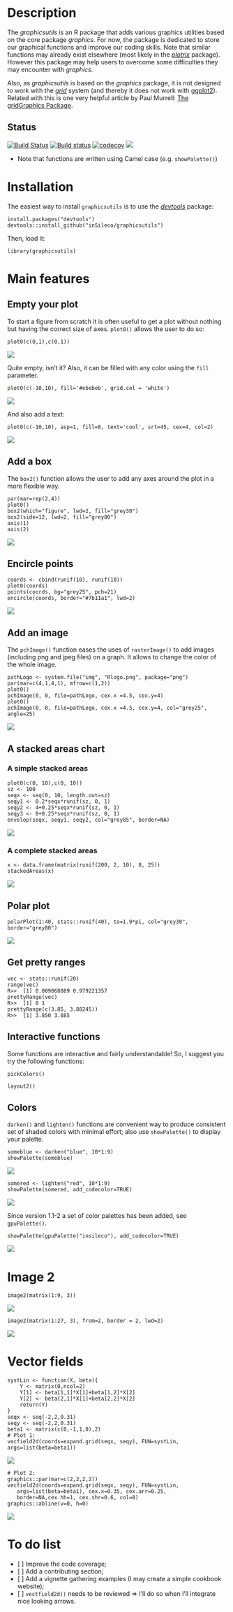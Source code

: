 Description
===========

The *graphicsutils* is an R package that adds various graphics utilities
based on the core package *graphics*. For now, the package is dedicated
to store our graphical functions and improve our coding skills. Note
that similar functions may already exist elsewhere (most likely in the
[*plotrix*](http://cran.r-project.org/web/packages/plotrix/index.html)
package). However this package may help users to overcome some
difficulties they may encounter with *graphics*.

Also, as *graphicsutils* is based on the *graphics* package, it is not
designed to work with the
[*grid*](https://stat.ethz.ch/R-manual/R-devel/library/grid/html/grid-package.html)
system (and thereby it does not work with
[ggplot2](http://cran.r-project.org/web/packages/ggplot2/index.html)).
Related with this is one very helpful article by Paul Murrell: [The
gridGraphics
Package](https://journal.r-project.org/archive/2015-1/murrell.pdf).

Status
------

[![Build
Status](https://travis-ci.org/inSileco/graphicsutils.svg?branch=master)](https://travis-ci.org/inSileco/graphicsutils)
[![Build
status](https://ci.appveyor.com/api/projects/status/330p7f0djhpl998q?svg=true)](https://ci.appveyor.com/project/KevCaz/graphicsutils-qo99s)
[![codecov](https://codecov.io/gh/inSileco/graphicsutils/branch/master/graph/badge.svg)](https://codecov.io/gh/inSileco/graphicsutils)
[![](https://img.shields.io/badge/licence-GPLv3-8f10cb.svg)](http://www.gnu.org/licenses/gpl.html)

-   Note that functions are written using Camel case (e.g.
    `showPalette()`)

Installation
============

The easiest way to install `graphicsutils` is to use the
[*devtools*](http://cran.r-project.org/web/packages/devtools/index.html)
package:

    install.packages("devtools")
    devtools::install_github("inSileco/graphicsutils")

Then, load it:

    library(graphicsutils)

Main features
=============

Empty your plot
---------------

To start a figure from scratch it is often useful to get a plot without
nothing but having the correct size of axes. `plot0()` allows the user
to do so:

    plot0(c(0,1),c(0,1))

![](inst/assets/img/plot0-1.png)

Quite empty, isn’t it? Also, it can be filled with any color using the
`fill` parameter.

    plot0(c(-10,10), fill='#ebebeb', grid.col = 'white')

![](inst/assets/img/plot0v2-1.png)

And also add a text:

    plot0(c(-10,10), asp=1, fill=8, text='cool', srt=45, cex=4, col=2)

![](inst/assets/img/plot0v3-1.png)

Add a box
---------

The `box2()` function allows the user to add any axes around the plot in
a more flexible way.

    par(mar=rep(2,4))
    plot0()
    box2(which="figure", lwd=2, fill="grey30")
    box2(side=12, lwd=2, fill="grey80")
    axis(1)
    axis(2)

![](inst/assets/img/box2-1.png)

Encircle points
---------------

    coords <- cbind(runif(10), runif(10))
    plot0(coords)
    points(coords, bg="grey25", pch=21)
    encircle(coords, border="#7b11a1", lwd=2)

![](inst/assets/img/encircle-1.png)

Add an image
------------

The `pchImage()` function eases the uses of `rasterImage()` to add
images (including png and jpeg files) on a graph. It allows to change
the color of the whole image.

    pathLogo <- system.file("img", "Rlogo.png", package="png")
    par(mar=c(4,1,4,1), mfrow=c(1,2))
    plot0()
    pchImage(0, 0, file=pathLogo, cex.x =4.5, cex.y=4)
    plot0()
    pchImage(0, 0, file=pathLogo, cex.x =4.5, cex.y=4, col="grey25", angle=25)

![](inst/assets/img/pchImage-1.png)

A stacked areas chart
---------------------

### A simple stacked areas

    plot0(c(0, 10),c(0, 10))
    sz <- 100
    seqx <- seq(0, 10, length.out=sz)
    seqy1 <- 0.2*seqx*runif(sz, 0, 1)
    seqy2 <- 4+0.25*seqx*runif(sz, 0, 1)
    seqy3 <- 8+0.25*seqx*runif(sz, 0, 1)
    envelop(seqx, seqy1, seqy2, col="grey85", border=NA)

![](inst/assets/img/envelop-1.png)

### A complete stacked areas

    x <- data.frame(matrix(runif(200, 2, 10), 8, 25))
    stackedAreas(x)

![](inst/assets/img/stackedArea-1.png)

Polar plot
----------

    polarPlot(1:40, stats::runif(40), to=1.9*pi, col="grey30", border="grey80")

![](inst/assets/img/polarPlot-1.png)

Get pretty ranges
-----------------

    vec <- stats::runif(20)
    range(vec)
    R>>  [1] 0.009068889 0.979221357
    prettyRange(vec)
    R>>  [1] 0 1
    prettyRange(c(3.85, 3.88245))
    R>>  [1] 3.850 3.885

Interactive functions
---------------------

Some functions are interactive and fairly understandable! So, I suggest
you try the following functions:

    pickColors()

    layout2()

Colors
------

`darken()` and `lighten()` functions are convenient way to produce
consistent set of shaded colors with minimal effort; also use
`showPalette()` to display your palette.

    someblue <- darken("blue", 10*1:9)
    showPalette(someblue)

![](inst/assets/img/darken-1.png)

    somered <- lighten("red", 10*1:9)
    showPalette(somered, add_codecolor=TRUE)

![](inst/assets/img/lighten-1.png)

Since version 1.1-2 a set of color palettes has been added, see
`gpuPalette()`.

    showPalette(gpuPalette("insileco"), add_codecolor=TRUE)

![](inst/assets/img/insileco-1.png)

Image 2
=======

    image2(matrix(1:9, 3))

![](inst/assets/img/image2-1.png)

    image2(matrix(1:27, 3), from=2, border = 2, lwd=2)

![](inst/assets/img/image2-2.png)

Vector fields
=============

    systLin <- function(X, beta){
        Y <- matrix(0,ncol=2)
        Y[1] <- beta[1,1]*X[1]+beta[1,2]*X[2]
        Y[2] <- beta[2,1]*X[1]+beta[2,2]*X[2]
        return(Y)
    }
    seqx <- seq(-2,2,0.31)
    seqy <- seq(-2,2,0.31)
    beta1 <- matrix(c(0,-1,1,0),2)
    # Plot 1:
    vecfield2d(coords=expand.grid(seqx, seqy), FUN=systLin, args=list(beta=beta1))

![](inst/assets/img/vectorfields-1.png)

    # Plot 2:
    graphics::par(mar=c(2,2,2,2))
    vecfield2d(coords=expand.grid(seqx, seqy), FUN=systLin,
       args=list(beta=beta1), cex.x=0.35, cex.arr=0.25,
       border=NA,cex.hh=1, cex.shr=0.6, col=8)
    graphics::abline(v=0, h=0)

![](inst/assets/img/vectorfields-2.png)

To do list
==========

-   \[ \] Improve the code coverage;
-   \[ \] Add a contributing section;
-   \[ \] Add a vignette gathering examples (I may create a simple
    cookbook website);
-   \[ \] `vectfield2d()` needs to be reviewed =&gt; I’ll do so when
    I’ll integrate nice looking arrows.
